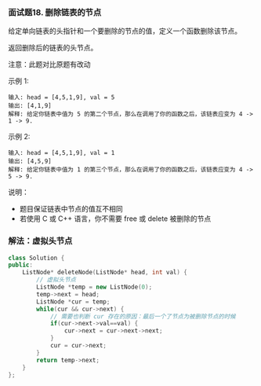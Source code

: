 ### 面试题18. 删除链表的节点

给定单向链表的头指针和一个要删除的节点的值，定义一个函数删除该节点。

返回删除后的链表的头节点。

注意：此题对比原题有改动

示例 1:
```
输入: head = [4,5,1,9], val = 5
输出: [4,1,9]
解释: 给定你链表中值为 5 的第二个节点，那么在调用了你的函数之后，该链表应变为 4 -> 1 -> 9.
```
示例 2:
```
输入: head = [4,5,1,9], val = 1
输出: [4,5,9]
解释: 给定你链表中值为 1 的第三个节点，那么在调用了你的函数之后，该链表应变为 4 -> 5 -> 9.
```

说明：

* 题目保证链表中节点的值互不相同
* 若使用 C 或 C++ 语言，你不需要 free 或 delete 被删除的节点

### 解法：虚拟头节点

``` cpp
class Solution {
public:
    ListNode* deleteNode(ListNode* head, int val) {
        // 虚拟头节点
        ListNode *temp = new ListNode(0);
        temp->next = head;
        ListNode *cur = temp;
        while(cur && cur->next) {
            // 需要也判断 cur 存在的原因：最后一个了节点为被删除节点的时候
            if(cur->next->val==val) {
                cur->next = cur->next->next;
            }
            cur = cur->next;
        }
        return temp->next;
    }
};
```